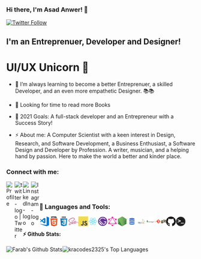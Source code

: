 ### Hi there, I'm Asad Anwer! 👋

[![Twitter Follow](https://img.shields.io/twitter/follow/asadanwer__?color=1DA1F2&logo=twitter&style=for-the-badge)](https://twitter.com/intent/follow?original_referer=https%3A%2F%2Fgithub.com%2FcodeSTACKr&screen_name=asadanwer__)

## I'm an Entreprenuer, Developer and Designer!

# UI/UX Unicorn 🦄

- 🌱 I’m always learning to become a better Entreprenuer, a skilled Developer, and an even more empathetic Designer. 📚📚

- 👀 Looking for time to read more Books

- 🥅 2021 Goals: A full-stack developer and an Entrepreneur with a Success Story! 

- ⚡ About me: A Computer Scientist with a keen interest in Design, Research, and Software Development, a Business Enthusiast, a Software Design and Developer by Profession. A writer, musician, and a helping hand by passion. Here to make the world a better and kinder place.

### Connect with me:

[<img align="left" alt="Profile" width="22px" src="https://www.flaticon.com/svg/static/icons/svg/924/924874.svg" />][website]

[<img align="left" alt="twitter-logo | Twitter" width="22px" src="https://www.flaticon.com/svg/static/icons/svg/733/733579.svg" />][twitter]

[<img align="left" alt="LinkedIn-logo" width="22px" src="https://www.flaticon.com/svg/static/icons/svg/174/174857.svg" />][linkedin]

[<img align="left" alt="Instagram-logo" width="22px" src="https://www.flaticon.com/svg/static/icons/svg/174/174855.svg" />][instagram]

<br />

<br />

### 🌱 Languages and Tools:

<img align="left" alt="Visual Studio Code" width="26px" src="https://raw.githubusercontent.com/github/explore/80688e429a7d4ef2fca1e82350fe8e3517d3494d/topics/visual-studio-code/visual-studio-code.png" />

<img align="left" alt="HTML5" width="26px" src="https://raw.githubusercontent.com/github/explore/80688e429a7d4ef2fca1e82350fe8e3517d3494d/topics/html/html.png" />

<img align="left" alt="CSS3" width="26px" src="https://raw.githubusercontent.com/github/explore/80688e429a7d4ef2fca1e82350fe8e3517d3494d/topics/css/css.png" />

<img align="left" alt="Sass" width="26px" src="https://raw.githubusercontent.com/github/explore/80688e429a7d4ef2fca1e82350fe8e3517d3494d/topics/sass/sass.png" />

<img align="left" alt="JavaScript" width="26px" src="https://raw.githubusercontent.com/github/explore/80688e429a7d4ef2fca1e82350fe8e3517d3494d/topics/javascript/javascript.png" />

<img align="left" alt="React" width="26px" src="https://raw.githubusercontent.com/github/explore/80688e429a7d4ef2fca1e82350fe8e3517d3494d/topics/react/react.png" />

<img align="left" alt="Gatsby" width="26px" src="https://raw.githubusercontent.com/github/explore/e94815998e4e0713912fed477a1f346ec04c3da2/topics/gatsby/gatsby.png" />

<img align="left" alt="GraphQL" width="26px" src="https://raw.githubusercontent.com/github/explore/80688e429a7d4ef2fca1e82350fe8e3517d3494d/topics/graphql/graphql.png" />

<img align="left" alt="Node.js" width="26px" src="https://raw.githubusercontent.com/github/explore/80688e429a7d4ef2fca1e82350fe8e3517d3494d/topics/nodejs/nodejs.png" />

<img align="left" alt="SQL" width="26px" src="https://raw.githubusercontent.com/github/explore/80688e429a7d4ef2fca1e82350fe8e3517d3494d/topics/sql/sql.png" />

<img align="left" alt="MySQL" width="26px" src="https://raw.githubusercontent.com/github/explore/80688e429a7d4ef2fca1e82350fe8e3517d3494d/topics/mysql/mysql.png" />

<img align="left" alt="MongoDB" width="26px" src="https://raw.githubusercontent.com/github/explore/80688e429a7d4ef2fca1e82350fe8e3517d3494d/topics/mongodb/mongodb.png" />

<img align="left" alt="Git" width="26px" src="https://raw.githubusercontent.com/github/explore/80688e429a7d4ef2fca1e82350fe8e3517d3494d/topics/git/git.png" />

<img align="left" alt="GitHub" width="26px" src="https://raw.githubusercontent.com/github/explore/78df643247d429f6cc873026c0622819ad797942/topics/github/github.png" />

<img align="left" alt="Terminal" width="26px" src="https://raw.githubusercontent.com/github/explore/80688e429a7d4ef2fca1e82350fe8e3517d3494d/topics/terminal/terminal.png" />

<br />


<!--END_SECTION:activity-->

#### ⚡ Github Stats:

<img align="left" alt="Farab's Github Stats" src="https://github-readme-stats.vercel.app/api?username=kracodes2325&show_icons=true&include_all_commits=true&count_private=true&hide_border=true&theme=blueberry" />
<img align="left" alt="kracodes2325's Top Languages" src="https://github-readme-stats.vercel.app/api/top-langs/?username=kracodes2325&hide_border=true&layout=compact&theme=blueberry" />

<!-- <details>

<summary>:zap: GitHub Stats</summary>



<img align="left" alt="codeSTACKr's GitHub Stats" src="https://github-readme-stats.codestackr.vercel.app/api?username=codeSTACKr&show_icons=true&hide_border=true" />
</details> -->


[website]: https://bio.link/asadanwer
[twitter]: https://twitter.com/asadanwer__
[instagram]: https://www.instagram.com/asadanwer__/
[linkedin]: https://www.linkedin.com/in/asad-anwer/
